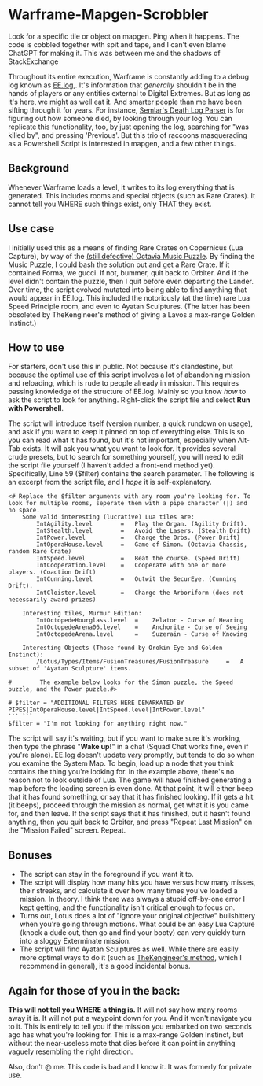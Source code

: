 # Warframe-Mapgen-Scrobbler
Look for a specific tile or object on mapgen. Ping when it happens. The code is cobbled together with spit and tape, and I can't even blame ChatGPT for making it. This was between me and the shadows of StackExchange

Throughout its entire execution, Warframe is constantly adding to a debug log known as [EE.log.](https://warframe.fandom.com/wiki/EE.log). It's information that *generally* shouldn't be in the hands of players or any entities external to Digital Extremes. But as long as it's here, we might as well eat it. And smarter people than me have been sifting through it for years. For instance, [Semlar's Death Log Parser](https://semlar.com/deathlog) is for figuring out how someone died, by looking through your log. You can replicate this functionality, too, by just opening the log, searching for "was killed by", and pressing 'Previous'.
But this trio of raccoons masquerading as a Powershell Script is interested in mapgen, and a few other things.

## Background
Whenever Warframe loads a level, it writes to its log everything that is generated. This includes rooms and special objects (such as Rare Crates). It cannot tell you WHERE such things exist, only THAT they exist.

## Use case
I initially used this as a means of finding Rare Crates on Copernicus (Lua Capture), by way of the [(still defective) Octavia Music Puzzle](https://warframe.fandom.com/wiki/Orokin_Moon#Lua_Music_Puzzle_Room_Solution(s)). By finding the Music Puzzle, I could bash the solution out and get a Rare Crate. If it contained Forma, we gucci. If not, bummer, quit back to Orbiter. And if the level didn't contain the puzzle, then I quit before even departing the Lander.
Over time, the script ~~evolved~~ mutated into being able to find anything that would appear in EE.log. This included the notoriously (at the time) rare Lua Speed Principle room, and even to Ayatan Sculptures. (The latter has been obsoleted by TheKengineer's method of giving a Lavos a max-range Golden Instinct.)

## How to use
For starters, don't use this in public. Not because it's clandestine, but because the optimal use of this script involves a lot of abandoning mission and reloading, which is rude to people already in mission.
This requires passing knowledge of the structure of EE.log. Mainly so you know *how* to ask the script to look for anything.
Right-click the script file and select **Run with Powershell**. 

The script will introduce itself (version number, a quick rundown on usage), and ask if you want to keep it pinned on top of everything else. This is so you can read what it has found, but it's not important, especially when Alt-Tab exists. It will ask you what you want to look for. It provides several crude presets, but to search for something yourself, you will need to edit the script file yourself (I haven't added a front-end method yet). Specifically, Line 59 ($filter) contains the search parameter. The following is an excerpt from the script file, and I *hope* it is self-explanatory.

```
<# Replace the $filter arguments with any room you're looking for. To look for multiple rooms, seperate them with a pipe character (|) and no space.
    Some valid interesting (lucrative) Lua tiles are:
        IntAgility.level		=	Play the Organ. (Agility Drift). 
        IntStealth.level		=	Avoid the Lasers. (Stealth Drift)
        IntPower.level			=	Charge the Orbs. (Power Drift)
        IntOperaHouse.level	    =	Game of Simon. (Octavia Chassis, random Rare Crate)
        IntSpeed.level			=	Beat the course. (Speed Drift)
        IntCooperation.level	=	Cooperate with one or more players. (Coaction Drift)
        IntCunning.level		=	Outwit the SecurEye. (Cunning Drift).
        IntCloister.level		=	Charge the Arboriform (does not necessarily award prizes)

    Interesting tiles, Murmur Edition:
        IntOctopedeHourglass.level  =    Zelator - Curse of Hearing
        IntOctopedeArena06.level    =    Anchorite - Curse of Seeing
        IntOctopedeArena.level      =    Suzerain - Curse of Knowing
        
    Interesting Objects (Those found by Orokin Eye and Golden Instinct):
        /Lotus/Types/Items/FusionTreasures/FusionTreasure     =   A subset of 'Ayatan Sculpture' items.         

#        The example below looks for the Simon puzzle, the Speed puzzle, and the Power puzzle.#>

# $filter = "ADDITIONAL FILTERS HERE DEMARKATED BY PIPES|IntOperaHouse.level|IntSpeed.level|IntPower.level"
``` ```
$filter = "I'm not looking for anything right now."
```

The script will say it's waiting, but if you want to make sure it's working, then type the phrase "**Wake up!**" in a chat (Squad Chat works fine, even if you're alone). EE.log doesn't update *very* promptly, but tends to do so when you examine the System Map. To begin, load up a node that you think contains the thing you're looking for. In the example above, there's no reason not to look outside of Lua. The game will have finished generating a map before the loading screen is even done. At that point, it will either beep that it has found something, or say that it has finished looking. If it gets a hit (it beeps), proceed through the mission as normal, get what it is you came for, and then leave.
If the script says that it has finished, but it hasn't found anything, then you quit back to Orbiter, and press "Repeat Last Mission" on the "Mission Failed" screen. Repeat.

## Bonuses
* The script can stay in the foreground if you want it to.
* The script will display how many hits you have versus how many misses, their streaks, and calculate it over how many times you've loaded a mission. In theory. I think there was always a stupid off-by-one error I kept getting, and the functionality isn't critical enough to focus on.
* Turns out, Lotus does a lot of "ignore your original objective" bullshittery when you're going through motions. What could be an easy Lua Capture (knock a dude out, then go and find your booty) can very quickly turn into a sloggy Exterminate mission.
* The script will find Ayatan Sculptures as well. While there are easily more optimal ways to do it (such as [TheKengineer's method](https://www.youtube.com/watch?v=LiQWHsgTRB8), which I recommend in general), it's a good incidental bonus.

## Again for those of you in the back:
**This will not tell you WHERE a thing is.** It will not say how many rooms away it is. It will not put a waypoint down for you. And it won't navigate you to it. This is entirely to tell you if the mission you embarked on two seconds ago has what you're looking for. This is a max-range Golden Instinct, but without the near-useless mote that dies before it can point in anything vaguely resembling the right direction.

  Also, don't @ me. This code is bad and I know it. It was formerly for private use.
